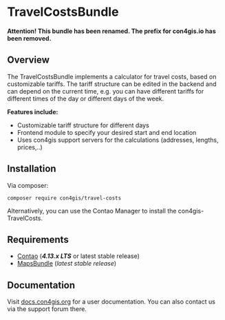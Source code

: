 # TravelCostsBundle

**Attention! This bundle has been renamed. The prefix for con4gis.io has been removed.**

## Overview
The TravelCostsBundle implements a calculator for travel costs, based on customizable tariffs. 
The tariff structure can be edited in the backend and can depend on the current time, e.g. you can have different
tariffs for different times of the day or different days of the week. 

__Features include:__
* Customizable tariff structure for different days
* Frontend module to specify your desired start and end location
* Uses con4gis support servers for the calculations (addresses, lengths, prices,..)

## Installation
Via composer:
```
composer require con4gis/travel-costs
```
Alternatively, you can use the Contao Manager to install the con4gis-TravelCosts.

## Requirements
- [Contao](https://github.com/contao/core-bundle) (***4.13.x LTS*** or latest stable release)
- [MapsBundle](https://github.com/Kuestenschmiede/MapsBundle/releases) (*latest stable release*)

## Documentation
Visit [docs.con4gis.org](https://docs.con4gis.org) for a user documentation. You can also contact us via the support forum there.